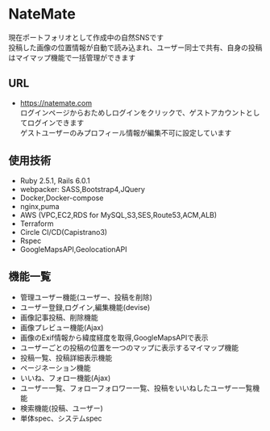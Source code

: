 # NateMate
現在ポートフォリオとして作成中の自然SNSです  
投稿した画像の位置情報が自動で読み込まれ、ユーザー同士で共有、自身の投稿はマイマップ機能で一括管理ができます  

## URL
- https://natemate.com  
ログインページからおためしログインをクリックで、ゲストアカウントとしてログインできます  
ゲストユーザーのみプロフィール情報が編集不可に設定しています  

## 使用技術
- Ruby 2.5.1, Rails 6.0.1
- webpacker: SASS,Bootstrap4,JQuery
- Docker,Docker-compose
- nginx,puma
- AWS (VPC,EC2,RDS for MySQL,S3,SES,Route53,ACM,ALB)
- Terraform
- Circle CI/CD(Capistrano3)
- Rspec
- GoogleMapsAPI,GeolocationAPI

## 機能一覧
- 管理ユーザー機能(ユーザー、投稿を削除)
- ユーザー登録,ログイン,編集機能(devise)
- 画像記事投稿、削除機能
- 画像プレビュー機能(Ajax)
- 画像のExif情報から緯度経度を取得,GoogleMapsAPIで表示
- ユーザーごとの投稿の位置を一つのマップに表示するマイマップ機能
- 投稿一覧、投稿詳細表示機能
- ページネーション機能
- いいね、フォロー機能(Ajax)
- ユーザー一覧、フォローフォロワー一覧、投稿をいいねしたユーザー一覧機能
- 検索機能(投稿、ユーザー)
- 単体spec、システムspec
